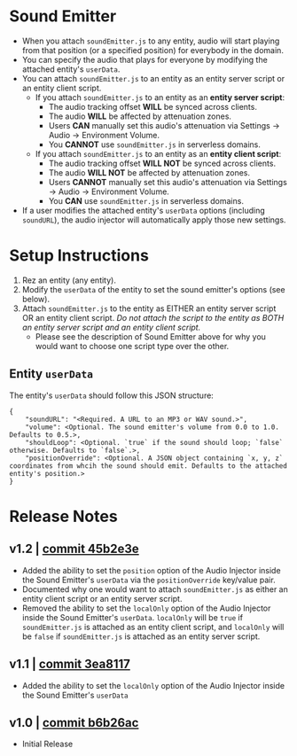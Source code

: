# Sound Emitter
- When you attach `soundEmitter.js` to any entity, audio will start playing from that position (or a specified position) for everybody in the domain.
- You can specify the audio that plays for everyone by modifying the attached entity's `userData`.
- You can attach `soundEmitter.js` to an entity as an entity server script or an entity client script.
    - If you attach `soundEmitter.js` to an entity as an **entity server script**:
        - The audio tracking offset **WILL** be synced across clients.
        - The audio **WILL** be affected by attenuation zones.
        - Users **CAN** manually set this audio's attenuation via Settings -> Audio -> Environment Volume.
        - You **CANNOT** use `soundEmitter.js` in serverless domains.
    - If you attach `soundEmitter.js` to an entity as an **entity client script**:
        - The audio tracking offset **WILL NOT** be synced across clients.
        - The audio **WILL NOT** be affected by attenuation zones.
        - Users **CANNOT** manually set this audio's attenuation via Settings -> Audio -> Environment Volume.
        - You **CAN** use `soundEmitter.js` in serverless domains.
- If a user modifies the attached entity's `userData` options (including `soundURL`), the audio injector will automatically apply those new settings.

# Setup Instructions
1. Rez an entity (any entity).
2. Modify the `userData` of the entity to set the sound emitter's options (see below).
3. Attach `soundEmitter.js` to the entity as EITHER an entity server script OR an entity client script. *Do not attach the script to the entity as BOTH an entity server script and an entity client script.*
    - Please see the description of Sound Emitter above for why you would want to choose one script type over the other.

## Entity `userData`
The entity's `userData` should follow this JSON structure:
```
{
    "soundURL": "<Required. A URL to an MP3 or WAV sound.>",
    "volume": <Optional. The sound emitter's volume from 0.0 to 1.0. Defaults to 0.5.>,
    "shouldLoop": <Optional. `true` if the sound should loop; `false` otherwise. Defaults to `false`.>,
    "positionOverride": <Optional. A JSON object containing `x, y, z` coordinates from whcih the sound should emit. Defaults to the attached entity's position.>
}
```

# Release Notes
## v1.2 | [commit 45b2e3e](https://github.com/highfidelity/hifi-content/commits/45b2e3e)
- Added the ability to set the `position` option of the Audio Injector inside the Sound Emitter's `userData` via the `positionOverride` key/value pair.
- Documented why one would want to attach `soundEmitter.js` as either an entity client script or an entity server script.
- Removed the ability to set the `localOnly` option of the Audio Injector inside the Sound Emitter's `userData`. `localOnly` will be `true` if `soundEmitter.js` is attached as an entity client script, and `localOnly` will be `false` if `soundEmitter.js` is attached as an entity server script.

## v1.1 | [commit 3ea8117](https://github.com/highfidelity/hifi-content/commits/3ea8117)
- Added the ability to set the `localOnly` option of the Audio Injector inside the Sound Emitter's `userData`

## v1.0 | [commit b6b26ac](https://github.com/highfidelity/hifi-content/commits/b6b26ac)
- Initial Release